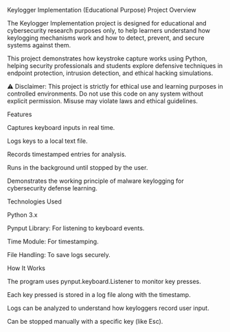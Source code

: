 Keylogger Implementation (Educational Purpose)
Project Overview

The Keylogger Implementation project is designed for educational and cybersecurity research purposes only, to help learners understand how keylogging mechanisms work and how to detect, prevent, and secure systems against them.

This project demonstrates how keystroke capture works using Python, helping security professionals and students explore defensive techniques in endpoint protection, intrusion detection, and ethical hacking simulations.

⚠️ Disclaimer:
This project is strictly for ethical use and learning purposes in controlled environments.
Do not use this code on any system without explicit permission. Misuse may violate laws and ethical guidelines.

Features

Captures keyboard inputs in real time.

Logs keys to a local text file.

Records timestamped entries for analysis.

Runs in the background until stopped by the user.

Demonstrates the working principle of malware keylogging for cybersecurity defense learning.

Technologies Used

Python 3.x

Pynput Library: For listening to keyboard events.

Time Module: For timestamping.

File Handling: To save logs securely.

How It Works

The program uses pynput.keyboard.Listener to monitor key presses.

Each key pressed is stored in a log file along with the timestamp.

Logs can be analyzed to understand how keyloggers record user input.

Can be stopped manually with a specific key (like Esc).
